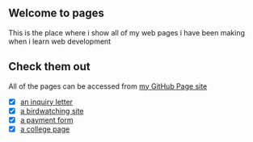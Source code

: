 ## Welcome to pages

This is the place where i show all of my web pages i have been making when i learn web development

## Check them out

All of the pages can be accessed from [my GitHub Page site](https://giahuy2201.github.io/pages/)

- [x] [an inquiry letter](https://giahuy2201.github.io/pages/a-letter)
- [x] [a birdwatching site](https://giahuy2201.github.io/pages/birdwatching)
- [x] [a payment form](https://giahuy2201.github.io/pages/payform)
- [x] [a college page](https://giahuy2201.github.io/pages/college-page)
